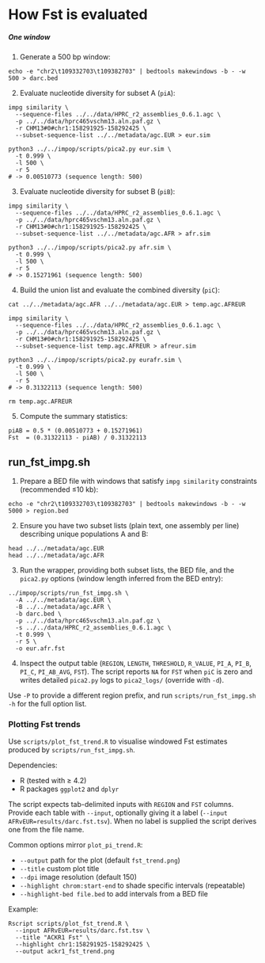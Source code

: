 # How Fst is evaluated

##### One window

1. Generate a 500 bp window:
```
echo -e "chr2\t109332703\t109382703" | bedtools makewindows -b - -w 500 > darc.bed
```

2. Evaluate nucleotide diversity for subset A (`piA`):
```
impg similarity \
  --sequence-files ../../data/HPRC_r2_assemblies_0.6.1.agc \
  -p ../../data/hprc465vschm13.aln.paf.gz \
  -r CHM13#0#chr1:158291925-158292425 \
  --subset-sequence-list ../../metadata/agc.EUR > eur.sim

python3 ../../impop/scripts/pica2.py eur.sim \
  -t 0.999 \
  -l 500 \
  -r 5
# -> 0.00510773 (sequence length: 500)
```

3. Evaluate nucleotide diversity for subset B (`piB`):
```
impg similarity \
  --sequence-files ../../data/HPRC_r2_assemblies_0.6.1.agc \
  -p ../../data/hprc465vschm13.aln.paf.gz \
  -r CHM13#0#chr1:158291925-158292425 \
  --subset-sequence-list ../../metadata/agc.AFR > afr.sim

python3 ../../impop/scripts/pica2.py afr.sim \
  -t 0.999 \
  -l 500 \
  -r 5
# -> 0.15271961 (sequence length: 500)
```

4. Build the union list and evaluate the combined diversity (`piC`):
```
cat ../../metadata/agc.AFR ../../metadata/agc.EUR > temp.agc.AFREUR

impg similarity \
  --sequence-files ../../data/HPRC_r2_assemblies_0.6.1.agc \
  -p ../../data/hprc465vschm13.aln.paf.gz \
  -r CHM13#0#chr1:158291925-158292425 \
  --subset-sequence-list temp.agc.AFREUR > afreur.sim

python3 ../../impop/scripts/pica2.py eurafr.sim \
  -t 0.999 \
  -l 500 \
  -r 5
# -> 0.31322113 (sequence length: 500)

rm temp.agc.AFREUR
```

5. Compute the summary statistics:
```
piAB = 0.5 * (0.00510773 + 0.15271961)
Fst  = (0.31322113 - piAB) / 0.31322113
```




## run_fst_impg.sh

1. Prepare a BED file with windows that satisfy `impg similarity` constraints (recommended ≤10 kb):
```
echo -e "chr2\t109332703\t109382703" | bedtools makewindows -b - -w 5000 > region.bed
```

2. Ensure you have two subset lists (plain text, one assembly per line) describing unique populations A and B:
```
head ../../metadata/agc.EUR
head ../../metadata/agc.AFR
```

3. Run the wrapper, providing both subset lists, the BED file, and the `pica2.py` options (window length inferred from the BED entry):
```
../impop/scripts/run_fst_impg.sh \
  -A ../../metadata/agc.EUR \
  -B ../../metadata/agc.AFR \
  -b darc.bed \
  -p ../../data/hprc465vschm13.aln.paf.gz \
  -s ../../data/HPRC_r2_assemblies_0.6.1.agc \
  -t 0.999 \
  -r 5 \
  -o eur.afr.fst
```

4. Inspect the output table (`REGION`, `LENGTH`, `THRESHOLD`, `R_VALUE`, `PI_A`, `PI_B`, `PI_C`, `PI_AB_AVG`, `FST`). The script reports `NA` for `FST` when `piC` is zero and writes detailed `pica2.py` logs to `pica2_logs/` (override with `-d`).

Use `-P` to provide a different region prefix, and run `scripts/run_fst_impg.sh -h` for the full option list.

### Plotting Fst trends

Use `scripts/plot_fst_trend.R` to visualise windowed Fst estimates produced by `scripts/run_fst_impg.sh`.

Dependencies:
- R (tested with ≥ 4.2)
- R packages `ggplot2` and `dplyr`

The script expects tab-delimited inputs with `REGION` and `FST` columns. Provide each table with `--input`, optionally giving it a label (`--input AFRvEUR=results/darc.fst.tsv`). When no label is supplied the script derives one from the file name.

Common options mirror `plot_pi_trend.R`:
- `--output` path for the plot (default `fst_trend.png`)
- `--title` custom plot title
- `--dpi` image resolution (default 150)
- `--highlight chrom:start-end` to shade specific intervals (repeatable)
- `--highlight-bed file.bed` to add intervals from a BED file

Example:
```
Rscript scripts/plot_fst_trend.R \
  --input AFRvEUR=results/darc.fst.tsv \
  --title "ACKR1 Fst" \
  --highlight chr1:158291925-158292425 \
  --output ackr1_fst_trend.png
```
